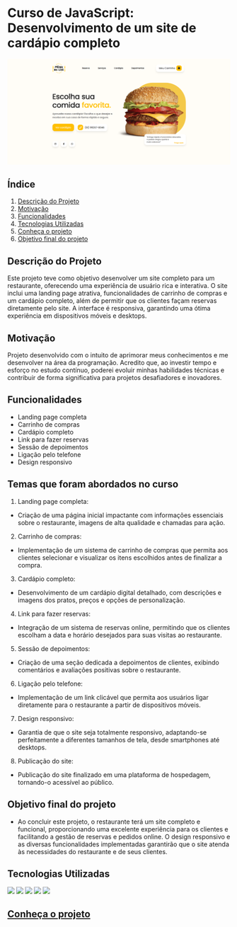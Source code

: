 # Curso de JavaScript: Desenvolvimento de um site de cardápio completo

![](img/imagens-do-projeto/print.png)


## Índice
1. [Descrição do Projeto](#descrição-do-projeto)
2. [Motivação](#motivação)
3. [Funcionalidades](#funcionalidades)
4. [Tecnologias Utilizadas](#tecnologias-utilizadas)
5. [Conheça o projeto](#Conheça-o-projeto)
5. [Objetivo final do projeto](#Objetivo-final-do-projeto)

## Descrição do Projeto
Este projeto teve como objetivo desenvolver um site completo para um restaurante, oferecendo uma experiência de usuário rica e interativa. O site inclui uma landing page atrativa, funcionalidades de carrinho de compras e um cardápio completo, além de permitir que os clientes façam reservas diretamente pelo site. A interface é responsiva, garantindo uma ótima experiência em dispositivos móveis e desktops.

## Motivação
Projeto desenvolvido com o intuito de aprimorar meus conhecimentos e me desenvolver na área da programação. Acredito que, ao investir tempo e esforço no estudo contínuo, poderei evoluir minhas habilidades técnicas e contribuir de forma significativa para projetos desafiadores e inovadores.

## Funcionalidades
- Landing page completa
- Carrinho de compras
- Cardápio completo
- Link para fazer reservas
- Sessão de depoimentos
- Ligação pelo telefone
- Design responsivo



## Temas que foram abordados no curso 
1. Landing page completa:
- Criação de uma página inicial impactante com informações essenciais sobre o restaurante, imagens de alta qualidade e chamadas para ação.

2. Carrinho de compras:
- Implementação de um sistema de carrinho de compras que permita aos clientes selecionar e visualizar os itens escolhidos antes de finalizar a compra.

3. Cardápio completo:
- Desenvolvimento de um cardápio digital detalhado, com descrições e imagens dos pratos, preços e opções de personalização.

4. Link para fazer reservas:
- Integração de um sistema de reservas online, permitindo que os clientes escolham a data e horário desejados para suas visitas ao restaurante.

5. Sessão de depoimentos:
- Criação de uma seção dedicada a depoimentos de clientes, exibindo comentários e avaliações positivas sobre o restaurante.

6. Ligação pelo telefone:
- Implementação de um link clicável que permita aos usuários ligar diretamente para o restaurante a partir de dispositivos móveis.

7. Design responsivo:
- Garantia de que o site seja totalmente responsivo, adaptando-se perfeitamente a diferentes tamanhos de tela, desde smartphones até desktops.

8. Publicação do site:
- Publicação do site finalizado em uma plataforma de hospedagem, tornando-o acessível ao público.

## Objetivo final do projeto
- Ao concluir este projeto, o restaurante terá um site completo e funcional, proporcionando uma excelente experiência para os clientes e facilitando a gestão de reservas e pedidos online. O design responsivo e as diversas funcionalidades implementadas garantirão que o site atenda às necessidades do restaurante e de seus clientes.

## Tecnologias Utilizadas 
<img src="https://img.shields.io/badge/HTML5-E34F26?style=for-the-badge&logo=html5&logoColor=white" /> <img src="https://img.shields.io/badge/CSS3-1572B6?style=for-the-badge&logo=css3&logoColor=white" /> <img src="https://img.shields.io/badge/JavaScript-F7DF1E?style=for-the-badge&logo=javascript&logoColor=black" /> <img src="https://img.shields.io/badge/Bootstrap-563D7C?style=for-the-badge&logo=bootstrap&logoColor=white" /> <img src="https://img.shields.io/badge/jQuery-0769AD?style=for-the-badge&logo=jquery&logoColor=white" /> 

## <a href="https://antonybsb.github.io/cardapioOnline/" target="_blank">Conheça o projeto</a>


